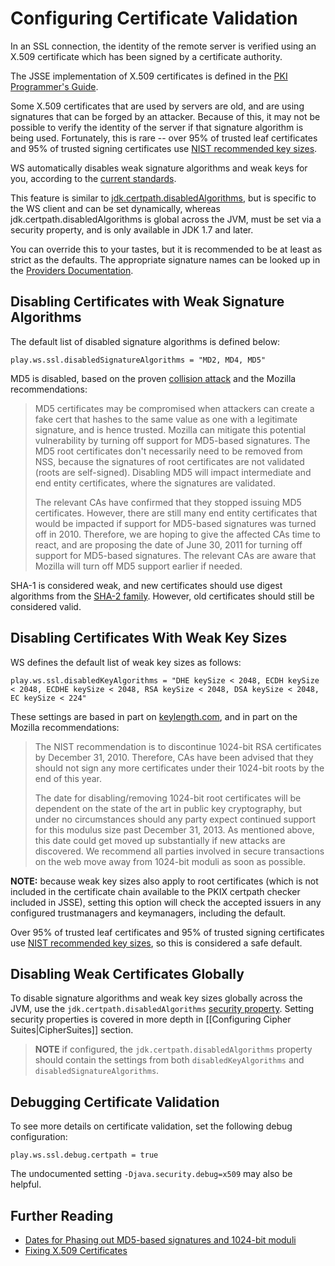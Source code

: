<!--- Copyright (C) 2009-2015 Typesafe Inc. <http://www.typesafe.com> -->
# Configuring Certificate Validation

In an SSL connection, the identity of the remote server is verified using an X.509 certificate which has been signed by a certificate authority.

The JSSE implementation of X.509 certificates is defined in the [PKI Programmer's Guide](http://docs.oracle.com/javase/7/docs/technotes/guides/security/certpath/CertPathProgGuide.html).

Some X.509 certificates that are used by servers are old, and are using signatures that can be forged by an attacker.  Because of this, it may not be possible to verify the identity of the server if that signature algorithm is being used.  Fortunately, this is rare -- over 95% of trusted leaf certificates and 95% of trusted signing certificates use [NIST recommended key sizes](http://csrc.nist.gov/publications/nistpubs/800-131A/sp800-131A.pdf).

WS automatically disables weak signature algorithms and weak keys for you, according to the [current standards](http://sim.ivi.co/2012/04/nist-security-strength-time-frames.html).

This feature is similar to [jdk.certpath.disabledAlgorithms](http://sim.ivi.co/2013/11/harness-ssl-and-jsse-key-size-control.html), but is specific to the WS client and can be set dynamically, whereas jdk.certpath.disabledAlgorithms is global across the JVM, must be set via a security property, and is only available in JDK 1.7 and later.

You can override this to your tastes, but it is recommended to be at least as strict as the defaults.  The appropriate signature names can be looked up in the [Providers Documentation](http://docs.oracle.com/javase/7/docs/technotes/guides/security/SunProviders.html).

## Disabling Certificates with Weak Signature Algorithms

The default list of disabled signature algorithms is defined below:

```
play.ws.ssl.disabledSignatureAlgorithms = "MD2, MD4, MD5"
```

MD5 is disabled, based on the proven [collision attack](http://www.win.tue.nl/hashclash/rogue-ca/) and the Mozilla recommendations:

> MD5 certificates may be compromised when attackers can create a fake cert that hashes to the same value as one with a legitimate signature, and is hence trusted. Mozilla can mitigate this potential vulnerability by turning off support for MD5-based signatures. The MD5 root certificates don't necessarily need to be removed from NSS, because the signatures of root certificates are not validated (roots are self-signed). Disabling MD5 will impact intermediate and end entity certificates, where the signatures are validated.
>
> The relevant CAs have confirmed that they stopped issuing MD5 certificates. However, there are still many end entity certificates that would be impacted if support for MD5-based signatures was turned off in 2010. Therefore, we are hoping to give the affected CAs time to react, and are proposing the date of June 30, 2011 for turning off support for MD5-based signatures. The relevant CAs are aware that Mozilla will turn off MD5 support earlier if needed.

SHA-1 is considered weak, and new certificates should use digest algorithms from the [SHA-2 family](https://en.wikipedia.org/wiki/SHA-2).  However, old certificates should still be considered valid.

## Disabling Certificates With Weak Key Sizes

WS defines the default list of weak key sizes as follows:

```
play.ws.ssl.disabledKeyAlgorithms = "DHE keySize < 2048, ECDH keySize < 2048, ECDHE keySize < 2048, RSA keySize < 2048, DSA keySize < 2048, EC keySize < 224"
```

These settings are based in part on [keylength.com](https://keylength.com), and in part on the Mozilla recommendations:

> The NIST recommendation is to discontinue 1024-bit RSA certificates by December 31, 2010. Therefore, CAs have been advised that they should not sign any more certificates under their 1024-bit roots by the end of this year.
>
> The date for disabling/removing 1024-bit root certificates will be dependent on the state of the art in public key cryptography, but under no circumstances should any party expect continued support for this modulus size past December 31, 2013. As mentioned above, this date could get moved up substantially if new attacks are discovered. We recommend all parties involved in secure transactions on the web move away from 1024-bit moduli as soon as possible.

**NOTE:** because weak key sizes also apply to root certificates (which is not included in the certificate chain available to the PKIX certpath checker included in JSSE), setting this option will check the accepted issuers in any configured trustmanagers and keymanagers, including the default.

Over 95% of trusted leaf certificates and 95% of trusted signing certificates use [NIST recommended key sizes](http://csrc.nist.gov/publications/nistpubs/800-131A/sp800-131A.pdf), so this is considered a safe default.

## Disabling Weak Certificates Globally

To disable signature algorithms and weak key sizes globally across the JVM, use the `jdk.certpath.disabledAlgorithms` [security property](http://sim.ivi.co/2011/07/java-se-7-release-security-enhancements.html).  Setting security properties is covered in more depth in [[Configuring Cipher Suites|CipherSuites]] section.

> **NOTE** if configured, the `jdk.certpath.disabledAlgorithms` property should contain the settings from both `disabledKeyAlgorithms` and `disabledSignatureAlgorithms`.

## Debugging Certificate Validation

To see more details on certificate validation, set the following debug configuration:

```
play.ws.ssl.debug.certpath = true
```

The undocumented setting `-Djava.security.debug=x509` may also be helpful.

## Further Reading

* [Dates for Phasing out MD5-based signatures and 1024-bit moduli](https://wiki.mozilla.org/CA:MD5and1024)
* [Fixing X.509 Certificates](http://tersesystems.com/2014/03/20/fixing-x509-certificates/)
